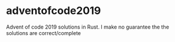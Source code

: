 # adventofcode2019
Advent of code 2019 solutions in Rust. I make no guarantee the the solutions are correct/complete

